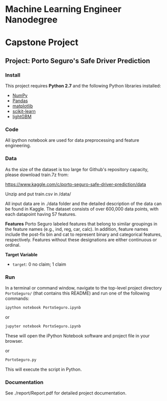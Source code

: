 # Machine Learning Engineer Nanodegree 
# Capstone Project
## Project: Porto Seguro's Safe Driver Prediction

### Install

This project requires **Python 2.7** and the following Python libraries installed:

- [NumPy](http://www.numpy.org/)
- [Pandas](http://pandas.pydata.org)
- [matplotlib](http://matplotlib.org/)
- [scikit-learn](http://scikit-learn.org/stable/)
- [lightGBM](http://lightgbm.readthedocs.io/en/latest/index.html)

### Code
All ipython notebook are used for data preprocessing and feature engineering. 

### Data
As the size of the dataset is too large for Github's repository capacity, please download train.7z from:

https://www.kaggle.com/c/porto-seguro-safe-driver-prediction/data

Unzip and put train.csv in /data/ 

All input data are in ./data folder and the detailed description of the data can be found in Kaggle. The dataset consists of over 600,000 data points, with each datapoint having 57 features. 

**Features**
Porto Seguro labeled features that belong to similar groupings in the feature names (e.g., ind, reg, car, calc). In addition, feature names include the post-fix bin and cat to represent binary and categorical features, respectively. Features without these designations are either continuous or ordinal. 

**Target Variable**
- `target`: 0 no claim; 1 claim

### Run

In a terminal or command window, navigate to the top-level project directory `PortoSeguro/` (that contains this README) and run one of the following commands:

```bash
ipython notebook PortoSeguro.ipynb
```  
or
```bash
jupyter notebook PortoSeguro.ipynb
```

These will open the iPython Notebook software and project file in your browser.

or
```bash
PortoSeguro.py
```

This will execute the script in Python.

### Documentation
See ./report/Report.pdf for detailed project documentation.


